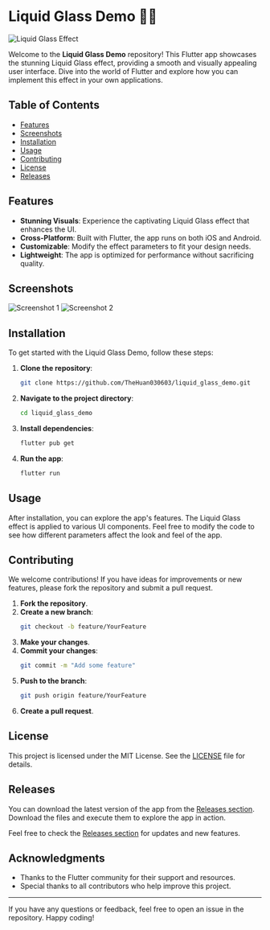 # Liquid Glass Demo 🌊✨

![Liquid Glass Effect](https://example.com/liquid_glass_image.png)

Welcome to the **Liquid Glass Demo** repository! This Flutter app showcases the stunning Liquid Glass effect, providing a smooth and visually appealing user interface. Dive into the world of Flutter and explore how you can implement this effect in your own applications.

## Table of Contents

- [Features](#features)
- [Screenshots](#screenshots)
- [Installation](#installation)
- [Usage](#usage)
- [Contributing](#contributing)
- [License](#license)
- [Releases](#releases)

## Features

- **Stunning Visuals**: Experience the captivating Liquid Glass effect that enhances the UI.
- **Cross-Platform**: Built with Flutter, the app runs on both iOS and Android.
- **Customizable**: Modify the effect parameters to fit your design needs.
- **Lightweight**: The app is optimized for performance without sacrificing quality.

## Screenshots

![Screenshot 1](https://example.com/screenshot1.png)
![Screenshot 2](https://example.com/screenshot2.png)

## Installation

To get started with the Liquid Glass Demo, follow these steps:

1. **Clone the repository**:
   ```bash
   git clone https://github.com/TheHuan030603/liquid_glass_demo.git
   ```

2. **Navigate to the project directory**:
   ```bash
   cd liquid_glass_demo
   ```

3. **Install dependencies**:
   ```bash
   flutter pub get
   ```

4. **Run the app**:
   ```bash
   flutter run
   ```

## Usage

After installation, you can explore the app's features. The Liquid Glass effect is applied to various UI components. Feel free to modify the code to see how different parameters affect the look and feel of the app.

## Contributing

We welcome contributions! If you have ideas for improvements or new features, please fork the repository and submit a pull request. 

1. **Fork the repository**.
2. **Create a new branch**:
   ```bash
   git checkout -b feature/YourFeature
   ```
3. **Make your changes**.
4. **Commit your changes**:
   ```bash
   git commit -m "Add some feature"
   ```
5. **Push to the branch**:
   ```bash
   git push origin feature/YourFeature
   ```
6. **Create a pull request**.

## License

This project is licensed under the MIT License. See the [LICENSE](LICENSE) file for details.

## Releases

You can download the latest version of the app from the [Releases section](https://github.com/TheHuan030603/liquid_glass_demo/releases). Download the files and execute them to explore the app in action.

Feel free to check the [Releases section](https://github.com/TheHuan030603/liquid_glass_demo/releases) for updates and new features.

## Acknowledgments

- Thanks to the Flutter community for their support and resources.
- Special thanks to all contributors who help improve this project.

---

If you have any questions or feedback, feel free to open an issue in the repository. Happy coding!